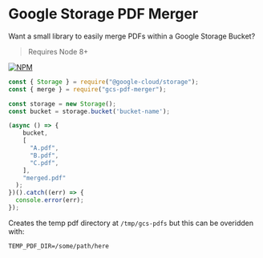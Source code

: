 # Google Storage PDF Merger

Want a small library to easily merge PDFs within a Google Storage Bucket?

> Requires Node 8+

[![NPM](https://nodei.co/npm/gcs-pdf-merger.png)](https://nodei.co/npm/gcs-pdf-merger/)

```js
const { Storage } = require("@google-cloud/storage");
const { merge } = require("gcs-pdf-merger");

const storage = new Storage();
const bucket = storage.bucket('bucket-name');

(async () => {
    bucket,
    [
      "A.pdf",
      "B.pdf",
      "C.pdf",
    ],
    "merged.pdf"
  );
})().catch((err) => {
  console.error(err);
});
```

Creates the temp pdf directory at `/tmp/gcs-pdfs` but this can be overidden with:
```.env
TEMP_PDF_DIR=/some/path/here
```